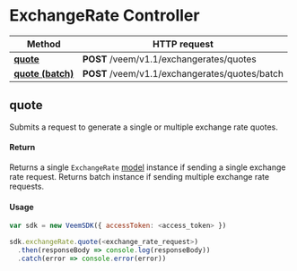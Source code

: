 # ExchangeRate Controller

Method | HTTP request
------------- | -------------
[**quote**](exchange-rate.md#quote) | **POST** /veem/v1.1/exchangerates/quotes
[**quote (batch)**](exchange-rate.md#quote) | **POST** /veem/v1.1/exchangerates/quotes/batch

## quote

Submits a request to generate a single or multiple exchange rate quotes.

#### Return

Returns a single `ExchangeRate` [model](../lib/models/exchange-rate-response.js) instance if sending a single exchange rate request.
Returns batch instance if sending multiple exchange rate requests.

#### Usage

```javascript
var sdk = new VeemSDK({ accessToken: <access_token> })

sdk.exchangeRate.quote(<exchange_rate_request>)
  .then(responseBody => console.log(responseBody))
  .catch(error => console.error(error))
```

